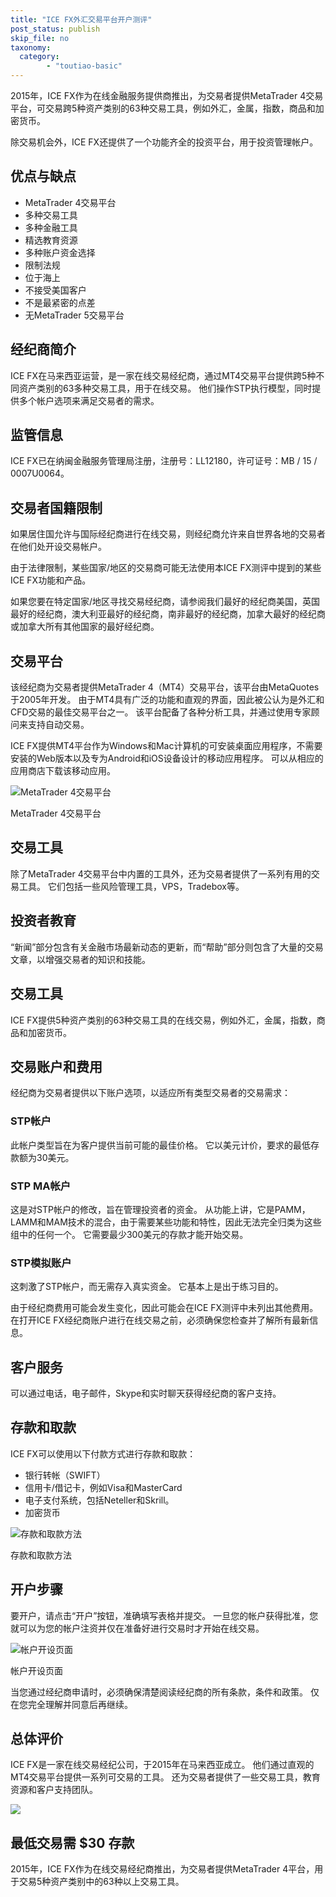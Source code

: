 ```yaml
---
title: "ICE FX外汇交易平台开户测评"
post_status: publish
skip_file: no
taxonomy:
  category:
        - "toutiao-basic"
---
```


2015年，ICE FX作为在线金融服务提供商推出，为交易者提供MetaTrader 4交易平台，可交易跨5种资产类别的63种交易工具，例如外汇，金属，指数，商品和加密货币。

除交易机会外，ICE FX还提供了一个功能齐全的投资平台，用于投资管理帐户。

## 优点与缺点

- MetaTrader 4交易平台
- 多种交易工具
- 多种金融工具
- 精选教育资源
- 多种账户资金选择
- 限制法规
- 位于海上
- 不接受美国客户
- 不是最紧密的点差
- 无MetaTrader 5交易平台

## 经纪商简介

ICE FX在马来西亚运营，是一家在线交易经纪商，通过MT4交易平台提供跨5种不同资产类别的63多种交易工具，用于在线交易。 他们操作STP执行模型，同时提供多个帐户选项来满足交易者的需求。

## 监管信息

ICE FX已在纳闽金融服务管理局注册，注册号：LL12180，许可证号：MB / 15 / 0007U0064。

## 交易者国籍限制

如果居住国允许与国际经纪商进行在线交易，则经纪商允许来自世界各地的交易者在他们处开设交易帐户。

由于法律限制，某些国家/地区的交易商可能无法使用本ICE FX测评中提到的某些ICE FX功能和产品。

如果您要在特定国家/地区寻找交易经纪商，请参阅我们最好的经纪商美国，英国最好的经纪商，澳大利亚最好的经纪商，南非最好的经纪商，加拿大最好的经纪商或加拿大所有其他国家的最好经纪商。

## 交易平台

该经纪商为交易者提供MetaTrader 4（MT4）交易平台，该平台由MetaQuotes于2005年开发。 由于MT4具有广泛的功能和直观的界面，因此被公认为是外汇和CFD交易的最佳交易平台之一。 该平台配备了各种分析工具，并通过使用专家顾问来支持自动交易。

ICE FX提供MT4平台作为Windows和Mac计算机的可安装桌面应用程序，不需要安装的Web版本以及专为Android和iOS设备设计的移动应用程序。 可以从相应的应用商店下载该移动应用。

![MetaTrader 4交易平台](https://cdn.fendou.la/funstoutiao/2020/11/ICE-FX-Review-Trading-Platform--1024x761.jpg "MetaTrader 4交易平台")

MetaTrader 4交易平台

## 交易工具

除了MetaTrader 4交易平台中内置的工具外，还为交易者提供了一系列有用的交易工具。 它们包括一些风险管理工具，VPS，Tradebox等。

## 投资者教育

“新闻”部分包含有关金融市场最新动态的更新，而“帮助”部分则包含了大量的交易文章，以增强交易者的知识和技能。

## 交易工具

ICE FX提供5种资产类别的63种交易工具的在线交易，例如外汇，金属，指数，商品和加密货币。

## 交易账户和费用

经纪商为交易者提供以下账户选项，以适应所有类型交易者的交易需求：

### STP帐户

此帐户类型旨在为客户提供当前可能的最佳价格。 它以美元计价，要求的最低存款额为30美元。

### STP MA帐户

这是对STP帐户的修改，旨在管理投资者的资金。 从功能上讲，它是PAMM，LAMM和MAM技术的混合，由于需要某些功能和特性，因此无法完全归类为这些组中的任何一个。 它需要最少300美元的存款才能开始交易。

### STP模拟账户

这刺激了STP帐户，而无需存入真实资金。 它基本上是出于练习目的。

由于经纪商费用可能会发生变化，因此可能会在ICE FX测评中未列出其他费用。 在打开ICE FX经纪商账户进行在线交易之前，必须确保您检查并了解所有最新信息。

## 客户服务

可以通过电话，电子邮件，Skype和实时聊天获得经纪商的客户支持。

## 存款和取款

ICE FX可以使用以下付款方式进行存款和取款：

- 银行转帐（SWIFT）
- 信用卡/借记卡，例如Visa和MasterCard
- 电子支付系统，包括Neteller和Skrill。
- 加密货币

![存款和取款方法](https://cdn.fendou.la/funstoutiao/2020/11/ICE-FX-Review-Deposit-And-Withdrawal-Methods.jpg "存款和取款方法")

存款和取款方法

## 开户步骤

要开户，请点击“开户”按钮，准确填写表格并提交。 一旦您的帐户获得批准，您就可以为您的帐户注资并仅在准备好进行交易时才开始在线交易。

![帐户开设页面](https://cdn.fendou.la/funstoutiao/2020/11/ICE-FX-Review-Account-Opening-Page-410x1024.jpg "帐户开设页面")

帐户开设页面

当您通过经纪商申请时，必须确保清楚阅读经纪商的所有条款，条件和政策。 仅在您完全理解并同意后再继续。

## 总体评价

ICE FX是一家在线交易经纪公司，于2015年在马来西亚成立。 他们通过直观的MT4交易平台提供一系列可交易的工具。 还为交易者提供了一些交易工具，教育资源和客户支持团队。

![](https://cdn.fendou.la/funstoutiao/2020/11/ICE-FX-Logo.png)

## 最低交易需 $30 存款

2015年，ICE FX作为在线交易经纪商推出，为交易者提供MetaTrader 4平台，用于交易5种资产类别中的63种以上交易工具。
